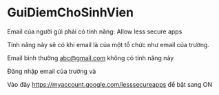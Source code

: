# GuiDiemChoSinhVien

Email của người gửi phải có tính năng: Allow less secure apps

Tính năng này sẽ có khi email là của một tổ chức như email của trường.

Email bình thường abc@gmail.com không có tính năng này

Đăng nhập email của trường và

Vào đây https://myaccount.google.com/lesssecureapps để bật sang ON
